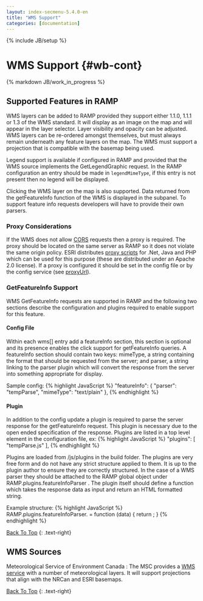 ```yaml
---
layout: index-secmenu-5.4.0-en
title: "WMS Support"
categories: [documentation]
---
```

{% include JB/setup %}

<a name="top" />

# WMS Support {#wb-cont}

{% markdown JB/work_in_progress %}

<div class="toc"></div>

## Supported Features in RAMP

WMS layers can be added to RAMP provided they support either 1.1.0, 1.1.1 or 1.3 of the WMS standard.  It will display as an image on the map and will appear in the layer selector.  Layer visibility and opacity can be adjusted.  WMS layers can be re-ordered amongst themselves, but must always remain underneath any feature layers on the map.  The WMS must support a projection that is compatible with the basemap being used.

Legend support is available if configured in RAMP and provided that the WMS source implements the GetLegendGraphic request.  In the RAMP configuration an entry should be made in `legendMimeType`, if this entry is not present then no legend will be displayed.

Clicking the WMS layer on the map is also supported.  Data returned from the getFeatureInfo function of the WMS is displayed in the subpanel.  To support feature info requests developers will have to provide their own parsers.

### Proxy Considerations

If the WMS does not allow [CORS](http://www.w3.org/TR/cors/#access-control-allow-origin-response-header) requests then a proxy is required.  The proxy should be located on the same server as RAMP so it does not violate the same origin policy.  ESRI distributes [proxy scripts](https://github.com/Esri/resource-proxy) for .Net, Java and PHP which can be used for this purpose (these are distributed under an Apache 2.0 license).  If a proxy is configured it should be set in the config file or by the config service (see [proxyUrl](json-config-en.html#proxyUrl)).

### GetFeatureInfo Support

WMS GetFeatureInfo requests are supported in RAMP and the following two sections describe the configuration and plugins required to enable support for this feature.

#### Config File

Within each wms[] entry add a featureInfo section, this section is optional and its presence enables the click support for getFeatureInfo queries.
A featureInfo section should contain two keys: mimeType, a string containing the format that should be requested from the server; and parser, a string
linking to the parser plugin which will convert the response from the server into something appropriate for display.

Sample config:
{% highlight JavaScript %}
	"featureInfo": {
		"parser": "tempParse",
		"mimeType": "text/plain"
	},
{% endhighlight %}

#### Plugin

In addition to the config update a plugin is required to parse the server response for the getFeatureInfo request.  This plugin is necessary due to the
open ended specification of the response.  Plugins are listed in a top level element in the configuration file, ex:
{% highlight JavaScript %}
    "plugins": [
        "tempParse.js"
    ],
{% endhighlight %}

Plugins are loaded from /js/plugins in the build folder.  The plugins are very free form and do not have any strict structure applied to them.  It is up
to the plugin author to ensure they are correctly structured.  In the case of a WMS parser they should be attached to the RAMP global object under
RAMP.plugins.featureInfoParser .  The plugin itself should define a function which takes the response data as input and return an HTML formatted string.

Example structure:
{% highlight JavaScript %}
RAMP.plugins.featureInfoParser.<plugin name> = function (data) {
    return <html formatted string>;
}
{% endhighlight %}

[Back To Top](#top)
{: .text-right}

## WMS Sources

Meteorological Service of Environment Canada
: The MSC provides a [WMS service](http://geo.weather.gc.ca/geomet/?lang=E&SERVICE=WMS&REQUEST=getCapabilities) with a number of meteorological layers.  It will support projections that align with the NRCan and ESRI basemaps.

[Back To Top](#top)
{: .text-right}

